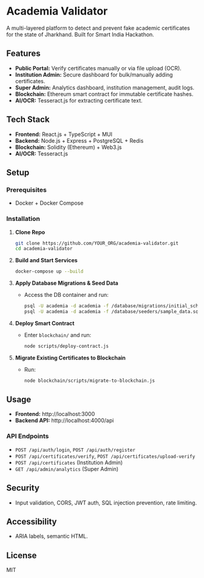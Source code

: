 # Academia Validator

A multi-layered platform to detect and prevent fake academic certificates for the state of Jharkhand. Built for Smart India Hackathon.

## Features

- **Public Portal:** Verify certificates manually or via file upload (OCR).
- **Institution Admin:** Secure dashboard for bulk/manually adding certificates.
- **Super Admin:** Analytics dashboard, institution management, audit logs.
- **Blockchain:** Ethereum smart contract for immutable certificate hashes.
- **AI/OCR:** Tesseract.js for extracting certificate text.

## Tech Stack

- **Frontend:** React.js + TypeScript + MUI
- **Backend:** Node.js + Express + PostgreSQL + Redis
- **Blockchain:** Solidity (Ethereum) + Web3.js
- **AI/OCR:** Tesseract.js

## Setup

### Prerequisites

- Docker + Docker Compose

### Installation

1. **Clone Repo**

   ```bash
   git clone https://github.com/YOUR_ORG/academia-validator.git
   cd academia-validator
   ```

2. **Build and Start Services**

   ```bash
   docker-compose up --build
   ```

3. **Apply Database Migrations & Seed Data**
   - Access the DB container and run:
     ```bash
     psql -U academia -d academia -f /database/migrations/initial_schema.sql
     psql -U academia -d academia -f /database/seeders/sample_data.sql
     ```

4. **Deploy Smart Contract**
   - Enter `blockchain/` and run:
     ```bash
     node scripts/deploy-contract.js
     ```

5. **Migrate Existing Certificates to Blockchain**
   - Run:
     ```bash
     node blockchain/scripts/migrate-to-blockchain.js
     ```

## Usage

- **Frontend:** http://localhost:3000
- **Backend API:** http://localhost:4000/api

### API Endpoints

- `POST /api/auth/login`, `POST /api/auth/register`
- `POST /api/certificates/verify`, `POST /api/certificates/upload-verify`
- `POST /api/certificates` (Institution Admin)
- `GET /api/admin/analytics` (Super Admin)

## Security

- Input validation, CORS, JWT auth, SQL injection prevention, rate limiting.

## Accessibility

- ARIA labels, semantic HTML.

## License

MIT